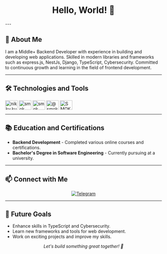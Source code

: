 <h1 align="center">
  Hello, World! 👋
</h1>
---

## 🚀 About Me

I am a Middle+ Backend Developer with experience in building and developing web applications. Skilled in modern libraries and frameworks such as express.js, NestJs, Django, TypeScript, Cybersecurity. Committed to continuous growth and learning in the field of frontend development.

---

## 🛠️ Technologies and Tools

<p align="left">
<a href="https://instagram.com/nikky.kuznetsov" target="blank"><img align="center" src="https://raw.githubusercontent.com/rahuldkjain/github-profile-readme-generator/master/src/images/icons/Social/instagram.svg" alt="nikky.kuznetsov" height="30" width="40" /></a>
<a href="https://www.hackerrank.com/smok" target="blank"><img align="center" src="https://raw.githubusercontent.com/rahuldkjain/github-profile-readme-generator/master/src/images/icons/Social/hackerrank.svg" alt="smok" height="30" width="40" /></a>
<a href="https://www.leetcode.com/smok" target="blank"><img align="center" src="https://raw.githubusercontent.com/rahuldkjain/github-profile-readme-generator/master/src/images/icons/Social/leet-code.svg" alt="smok" height="30" width="40" /></a>
<a href="https://www.hackerearth.com/@smok" target="blank"><img align="center" src="https://raw.githubusercontent.com/rahuldkjain/github-profile-readme-generator/master/src/images/icons/Social/hackerearth.svg" alt="@smok" height="30" width="40" /></a>
<a href="https://discord.gg/SMOK" target="blank"><img align="center" src="https://raw.githubusercontent.com/rahuldkjain/github-profile-readme-generator/master/src/images/icons/Social/discord.svg" alt="SMOK" height="30" width="40" /></a>
</p>


---

## 📚 Education and Certifications

- **Backend Development** - Completed various online courses and certifications.
- **Bachelor's Degree in Software Engineering** - Currently pursuing at a university.

---

## 📫 Connect with Me

<p align="center">
  <a href="https://t.me/AndreySmirnoffv" target="_blank">
    <img src="https://img.shields.io/badge/Telegram-2CA5E0?style=for-the-badge&logo=telegram&logoColor=white" alt="Telegram">
  </a>
</p>

---

## 🎯 Future Goals

- Enhance skills in TypeScript and Cybersecurity.
- Learn new frameworks and tools for web development.
- Work on exciting projects and improve my skills.

<p align="center">
  <i>Let's build something great together! 🚀</i>
</p>

</div>
